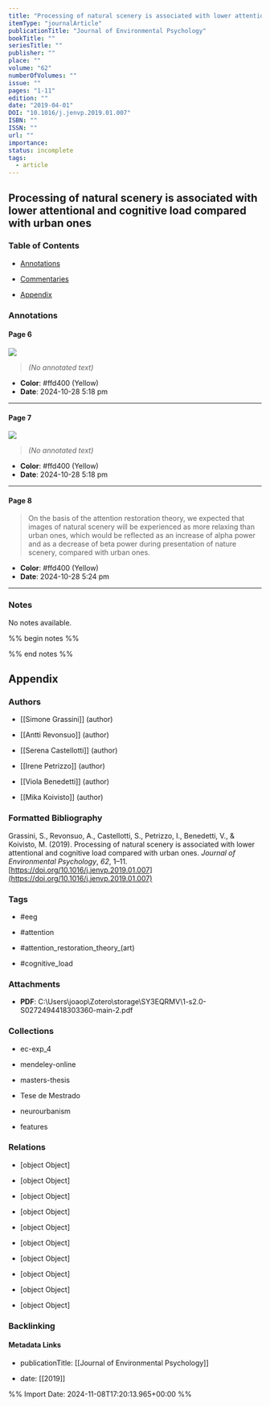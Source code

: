 ```yaml
---
title: "Processing of natural scenery is associated with lower attentional and cognitive load compared with urban ones"
itemType: "journalArticle"
publicationTitle: "Journal of Environmental Psychology"
bookTitle: ""
seriesTitle: ""
publisher: ""
place: ""
volume: "62"
numberOfVolumes: ""
issue: ""
pages: "1-11"
edition: ""
date: "2019-04-01"
DOI: "10.1016/j.jenvp.2019.01.007"
ISBN: ""
ISSN: ""
url: ""
importance: 
status: incomplete
tags:
  - article
---
```


## Processing of natural scenery is associated with lower attentional and cognitive load compared with urban ones

### Table of Contents

- [Annotations](#annotations)

+ [Commentaries](#commentaries)

- [Appendix](#appendix)

### Annotations




#### Page 6




![](<0 - Supplementary/images/grassiniProcessingNaturalScenery2019.md/image-6-x32-y293.png>)



> *(No annotated text)*




- **Color**: #ffd400 (Yellow)
- **Date**: 2024-10-28 5:18 pm

---



#### Page 7




![](<0 - Supplementary/images/grassiniProcessingNaturalScenery2019.md/image-7-x31-y281.png>)



> *(No annotated text)*




- **Color**: #ffd400 (Yellow)
- **Date**: 2024-10-28 5:18 pm

---



#### Page 8







> On the basis of the attention restoration theory, we expected that images of natural scenery will be experienced as more relaxing than urban ones, which would be reflected as an increase of alpha power and as a decrease of beta power during presentation of nature scenery, compared with urban ones.





- **Color**: #ffd400 (Yellow)
- **Date**: 2024-10-28 5:24 pm

---





### Notes


No notes available.


%% begin notes %%

<!-- Write your personal notes here -->

%% end notes %%

## Appendix

### Authors


- [[Simone Grassini]] (author)

- [[Antti Revonsuo]] (author)

- [[Serena Castellotti]] (author)

- [[Irene Petrizzo]] (author)

- [[Viola Benedetti]] (author)

- [[Mika Koivisto]] (author)




### Formatted Bibliography

Grassini, S., Revonsuo, A., Castellotti, S., Petrizzo, I., Benedetti, V., & Koivisto, M. (2019). Processing of natural scenery is associated with lower attentional and cognitive load compared with urban ones. _Journal of Environmental Psychology_, _62_, 1–11. [https://doi.org/10.1016/j.jenvp.2019.01.007](https://doi.org/10.1016/j.jenvp.2019.01.007)


### Tags


- #eeg

- #attention

- #attention_restoration_theory_(art)

- #cognitive_load




### Attachments


- **PDF**: C:\Users\joaop\Zotero\storage\SY3EQRMV\1-s2.0-S0272494418303360-main-2.pdf




### Collections


- ec-exp_4

- mendeley-online

- masters-thesis

- Tese de Mestrado

- neurourbanism

- features




### Relations


- [object Object]

- [object Object]

- [object Object]

- [object Object]

- [object Object]

- [object Object]

- [object Object]

- [object Object]

- [object Object]

- [object Object]



### Backlinking


#### Metadata Links


- publicationTitle: [[Journal of Environmental Psychology]]




- date: [[2019]]





<!-- Any additional notes or comments -->


%% Import Date: 2024-11-08T17:20:13.965+00:00 %%
